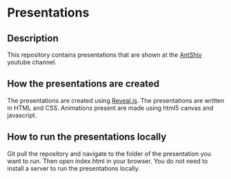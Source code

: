 # Presentations

## Description
This repository contains presentations that are shown at the [AntShiv](https://www.youtube.com/channel/UCTHcIBTO5_Ly3GXAk_UccTQ) youtube channel. 

## How the presentations are created
The presentations are created using [Reveal.js](https://revealjs.com/). The presentations are written in HTML and CSS.
Animations present are made using html5 canvas and javascript. 

## How to run the presentations locally
Git pull the repository and navigate to the folder of the presentation you want to run. Then open index.html in your browser.
You do not need to install a server to run the presentations locally.





